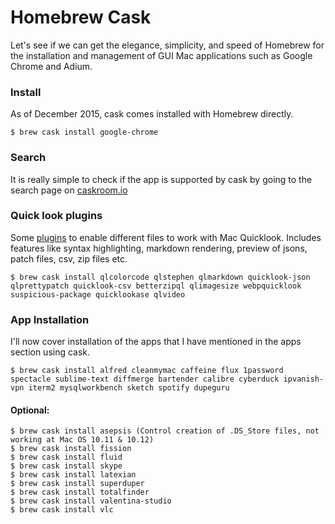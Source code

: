# Homebrew Cask

Let's see if we can get the elegance, simplicity, and speed of Homebrew for the installation and management of GUI Mac applications such as Google Chrome and Adium.

### Install

As of December 2015, cask comes installed with Homebrew directly.

```
$ brew cask install google-chrome
```

### Search

It is really simple to check if the app is supported by cask by going to the search page on [caskroom.io](http://caskroom.io/)

### Quick look plugins

Some [plugins](https://github.com/sindresorhus/quick-look-plugins) to enable different files to work with Mac Quicklook. Includes features like syntax highlighting, markdown rendering, preview of jsons, patch files, csv, zip files etc.

```
$ brew cask install qlcolorcode qlstephen qlmarkdown quicklook-json qlprettypatch quicklook-csv betterzipql qlimagesize webpquicklook suspicious-package quicklookase qlvideo
```

### App Installation

I'll now cover installation of the apps that I have mentioned in the apps section using cask.

```
$ brew cask install alfred cleanmymac caffeine flux 1password spectacle sublime-text diffmerge bartender calibre cyberduck ipvanish-vpn iterm2 mysqlworkbench sketch spotify dupeguru
```
#### Optional:

```
$ brew cask install asepsis (Control creation of .DS_Store files, not working at Mac OS 10.11 & 10.12)
$ brew cask install fission
$ brew cask install fluid
$ brew cask install skype
$ brew cask install latexian
$ brew cask install superduper
$ brew cask install totalfinder
$ brew cask install valentina-studio
$ brew cask install vlc
```



